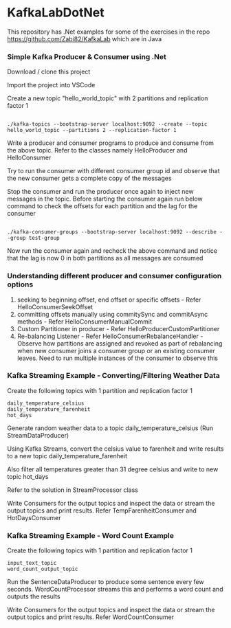 # KafkaLabDotNet
This repository has .Net examples for some of the exercises in the repo https://github.com/Zabi82/KafkaLab which are in Java

### Simple Kafka Producer & Consumer using .Net

Download / clone this project

Import the project into VSCode

Create a new topic "hello_world_topic" with 2 partitions and replication factor 1

```

./kafka-topics --bootstrap-server localhost:9092 --create --topic hello_world_topic --partitions 2 --replication-factor 1

```

Write a producer and consumer programs to produce and consume from the above topic. Refer to the classes namely HelloProducer and HelloConsumer 

Try to run the consumer with different consumer group id and observe that the new consumer gets a complete copy of the messages

Stop the consumer and run the producer once again to inject new messages in the topic. Before starting the consumer again run below command
to check the offsets for each partition and the lag for the consumer

```

./kafka-consumer-groups --bootstrap-server localhost:9092 --describe --group test-group

```

Now run the consumer again and recheck the above command and notice that the lag is now 0 in both partitions
as all messages are consumed


### Understanding different producer and consumer configuration options

1) seeking to beginning offset, end offset or specific offsets - Refer HelloConsumerSeekOffset
2) committing offsets manually using commitySync and commitAsync methods - Refer HelloConsumerManualCommit
3) Custom Partitioner in producer - Refer HelloProducerCustomPartitioner
4) Re-balancing Listener - Refer HelloConsumerRebalanceHandler - Observe how partitions are assigned and revoked as part of rebalancing when new consumer joins a consumer group or an existing consumer leaves. Need to run multiple instances of the consumer to observe this

### Kafka Streaming Example - Converting/Filtering Weather Data

Create the following topics with 1 partition and replication factor 1

```
daily_temperature_celsius
daily_temperature_farenheit
hot_days
```

Generate random weather data to a topic daily_temperature_celsius
(Run StreamDataProducer)

Using Kafka Streams, convert the celsius value to farenheit and write results to a new topic daily_temperature_farenheit 

Also filter all temperatures greater than 31 degree celsius and write to new topic hot_days

Refer to the solution in StreamProcessor class

Write Consumers for the output topics and inspect the data or stream the output topics and print results. Refer TempFarenheitConsumer and HotDaysConsumer


### Kafka Streaming Example - Word Count Example
Create the following topics with 1 partition and replication factor 1

```
input_text_topic
word_count_output_topic
```

Run the SentenceDataProducer to produce some sentence every few seconds. WordCountProcessor streams this and performs a word count and outputs the results

Write Consumers for the output topics and inspect the data or stream the output topics and print results. Refer WordCountConsumer
